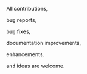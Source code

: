 All contributions, 

bug reports, 

bug fixes, 

documentation improvements, 

enhancements, 


and ideas are welcome.
